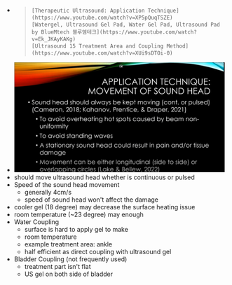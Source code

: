 - > 	[Therapeutic Ultrasound: Application Technique](https://www.youtube.com/watch?v=XP5pQuqTSZE)
  > 	[Watergel, Ultrasound Gel Pad, Water Gel Pad, Ultrasound Pad by BlueMtech 블루엠테크](https://www.youtube.com/watch?v=Ek_JKAyKAKg)
  > 	[Ultrasound 15 Treatment Area and Coupling Method](https://www.youtube.com/watch?v=XUi9sDTOi-0)
- ![](/../assets/puca_overheat_solution.png)
- should move ultrasound head whether is continuous or pulsed
- Speed of the sound head movement
	- generally 4cm/s
	- speed of sound head won't affect the damage
- cooler gel (18 degree) may decrease the surface heating issue
- room temperature (~23 degree) may enough
- Water Coupling
	- surface is hard to apply gel to make
	- room temperature
	- example treatment area: ankle
	- half efficient as direct coupling with ultrasound gel
- Bladder Coupling (not frequently used)
	- treatment part isn't flat
	- US gel on both side of bladder
